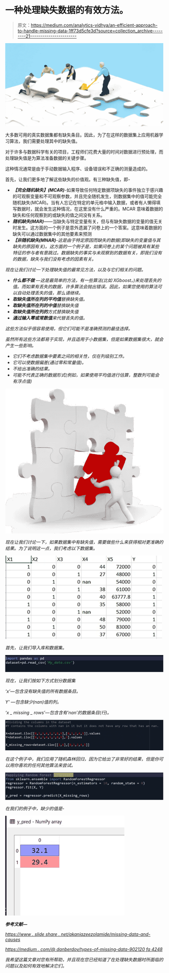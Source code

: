 # 一种处理缺失数据的有效方法。

> 原文：<https://medium.com/analytics-vidhya/an-efficient-approach-to-handle-missing-data-1ff73d5cfe3d?source=collection_archive---------21----------------------->

![](img/7b161d85133b604b0a3817731586fbeb.png)

大多数可用的真实数据集都有缺失条目。因此，为了在这样的数据集上应用机器学习算法，我们需要处理其中的缺失值。

对于许多与数据科学有关的项目，工程师们花费大量的时间对数据进行预处理，而处理缺失值是为算法准备数据的关键步骤。

这种情况通常是由于手动数据输入程序、设备错误和不正确的测量造成的。

首先，让我们更多地了解这些缺失的价值观。有三种缺失值，即-

*   ***【完全随机缺失】(MCAR)***-如果导致任何特定数据项缺失的事件独立于感兴趣的可观察变量和不可观察参数，并且完全随机发生，则数据集中的值可能完全随机缺失(MCAR)。当有人忘记在特定的单元格中输入数据，或者有人懒得填写数据时，就会发生这种情况，在这里没有什么严重的。MCAR 意味着数据的缺失和任何观察到的或缺失的值之间没有关系。
*   ***随机缺失(MAR)***——当缺失与特定变量有关，但与有缺失数据的变量的值无关时发生。这方面的一个例子是意外遗漏了问卷上的一个答案。这意味着数据的缺失可以通过数据集中的其他要素来预测
*   ***【非随机缺失(MNAR)***-*这是由于特定原因而缺失的数据(即缺失的变量值与其缺失的原因有关)。这方面的一个例子是，如果问卷上的某个问题被具有某些特征的参与者有意跳过。数据缺失的事实与未观察到的数据有关，即我们没有的数据，缺失与我们没有考虑的因素有关。*

*现在让我们讨论一下处理缺失值的最常见方法，以及与它们相关的问题。*

*   ***什么都不做** —这是最简单的方法，有一些算法(比如 XGboost。)来处理丢失的值。而如果有丢失的数据，许多算法会抛出错误。因此，如果您使用的算法可以自动处理丢失的值，那么请继续。*
*   ***取缺失值所在列的平均值**替换缺失值。*
*   ***取缺失值所在列的中值**替换缺失值*
*   ***取缺失值所在列的**方式替换缺失值*
*   ***通过输入零或常数值**来代替丢失的值。*

*这些方法似乎很容易使用，但它们可能不是准确预测的最佳选择。*

*虽然所有这些方法都易于实现，并且适用于小数据集，但是如果数据集很大，就会产生一些影响。*

*   *它们不考虑数据集中要素之间的相关性，仅在列级别工作。*
*   *它可以使数据偏差(通过零和常量值)。*
*   *不给出准确的结果。*
*   *可能不代表正确的数据形式(例如，如果使用平均值进行估算，整数列可能会有浮点值)*

*![](img/379083e4b76769f0fcfc25c3992697e0.png)*

*现在让我们讨论一下，如果数据集中有缺失值，需要做些什么来获得相对更准确的结果。为了说明这一点，我们考虑以下数据集。*

*![](img/7e5bcd95c7945605afed114c630af4fa.png)*

*首先，让我们导入库和数据集。*

*![](img/75296679817dbf49c1f8fd53f3b474ef.png)*

*现在，让我们按如下方式划分数据集*

*‘x’—包含没有缺失值的所有数据条目。*

*Y' —包含缺少(nan)值的列。*

*‘x _ missing _ rows’—包含含有‘nan’的数据条目(行)。*

*![](img/0c1d7a5e55b3b2947dd4af660805f14b.png)*

*在这个例子中，我们应用了随机森林回归，因为它给出了非常好的结果，但是你可以用你喜欢的任何其他算法来尝试。*

*![](img/81832a6935b60ff001520dfacf79f403.png)*

*在我们的例子中，缺少的值是-*

*![](img/6a80fb74f4f62826e1c9cb13f05d28f9.png)*

***参考文献—***

*[https://www . slide share . net/akaniazeezolamide/missing-data-and-causes](https://www.slideshare.net/akanniazeezolamide/missing-data-and-causes)*

*[https://medium . com/@ danberdov/types-of-missing-data-902120 fa 4248](/@danberdov/types-of-missing-data-902120fa4248)*

*我希望这篇文章对您有所帮助，并且现在您已经知道了在处理缺失数据时所面临的问题以及如何有效地解决它们。*